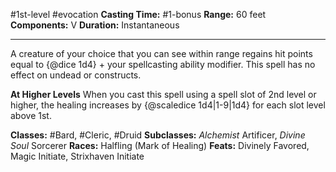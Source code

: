 #1st-level #evocation
**Casting Time:** #1-bonus
**Range:** 60 feet
**Components:** V
**Duration:** Instantaneous

---

A creature of your choice that you can see within range regains hit points equal to {@dice 1d4} + your spellcasting ability modifier. This spell has no effect on undead or constructs.

**At Higher Levels**
When you cast this spell using a spell slot of 2nd level or higher, the healing increases by {@scaledice 1d4|1-9|1d4} for each slot level above 1st.

**Classes:** #Bard, #Cleric, #Druid
**Subclasses:** *Alchemist* Artificer, *Divine Soul* Sorcerer
**Races:** Halfling (Mark of Healing)
**Feats:** Divinely Favored, Magic Initiate, Strixhaven Initiate
